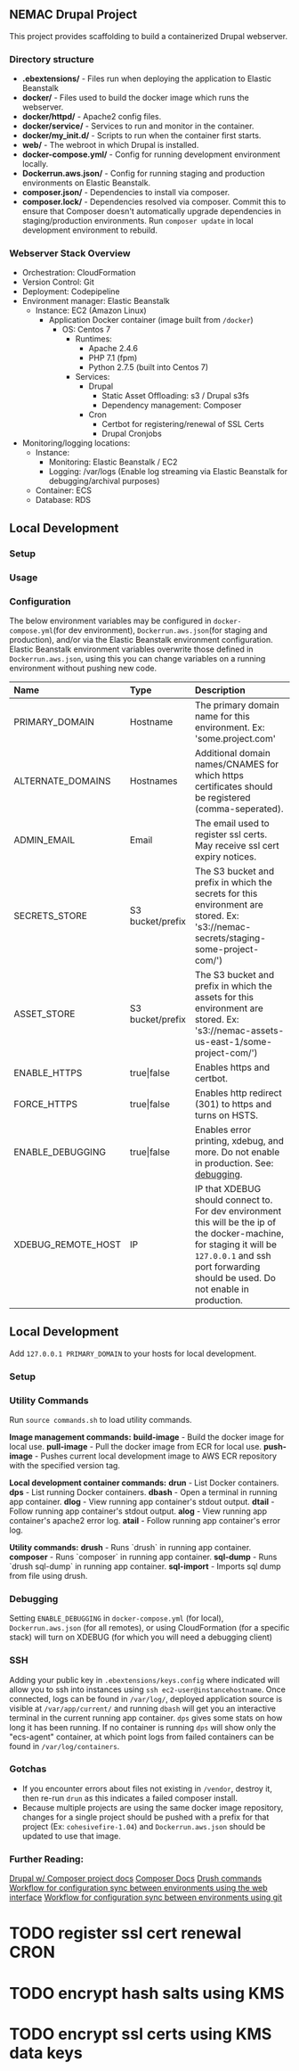 NEMAC Drupal Project
----------------------

This project provides scaffolding to build a containerized Drupal webserver.


### Directory structure

* **.ebextensions/** - Files run when deploying the application to Elastic Beanstalk
* **docker/** - Files used to build the docker image which runs the webserver.
* **docker/httpd/** - Apache2 config files.
* **docker/service/** - Services to run and monitor in the container.
* **docker/my_init.d/** - Scripts to run when the container first starts.
* **web/** - The webroot in which Drupal is installed.
* **docker-compose.yml/** - Config for running development environment locally.
* **Dockerrun.aws.json/** - Config for running staging and production environments on Elastic Beanstalk.
* **composer.json/** - Dependencies to install via composer.
* **composer.lock/** - Dependencies resolved via composer. Commit this to ensure that Composer doesn't automatically upgrade dependencies in staging/production environments. Run `composer update` in local development environment to rebuild.

### Webserver Stack Overview
- Orchestration: CloudFormation
- Version Control: Git
- Deployment: Codepipeline
- Environment manager: Elastic Beanstalk 
  - Instance: EC2 (Amazon Linux)
    - Application Docker container (image built from `/docker`)
      - OS: Centos 7
        - Runtimes: 
          - Apache 2.4.6 
          - PHP 7.1 (fpm)
          - Python 2.7.5 (built into Centos 7)
        - Services: 
          - Drupal
            - Static Asset Offloading: s3 / Drupal s3fs
            - Dependency management: Composer
          - Cron
            - Certbot for registering/renewal of SSL Certs
            - Drupal Cronjobs
- Monitoring/logging locations:
  - Instance: 
    - Monitoring: Elastic Beanstalk / EC2
    - Logging: /var/logs (Enable log streaming via Elastic Beanstalk for debugging/archival purposes)
  - Container: ECS
  - Database: RDS

## Local Development

### Setup

### Usage

### Configuration
The below environment variables may be configured in `docker-compose.yml`(for dev environment), `Dockerrun.aws.json`(for staging and production), and/or via the Elastic Beanstalk environment configuration. Elastic Beanstalk environment variables overwrite those defined in `Dockerrun.aws.json`, using this you can change variables on a running environment without pushing new code.

 Name | Type | Description
 :--- | :--- | :---
PRIMARY_DOMAIN | Hostname | The primary domain name for this environment. Ex: 'some.project.com' 
ALTERNATE_DOMAINS | Hostnames | Additional domain names/CNAMES for which https certificates should be registered (comma-seperated).
ADMIN_EMAIL | Email | The email used to register ssl certs. May receive ssl cert expiry notices.
SECRETS_STORE | S3 bucket/prefix | The S3 bucket and prefix in which the secrets for this environment are stored. Ex: 's3://nemac-secrets/staging-some-project-com/')
ASSET_STORE | S3 bucket/prefix | The S3 bucket and prefix in which the assets for this environment are stored. Ex: 's3://nemac-assets-us-east-1/some-project-com/')
ENABLE_HTTPS | true\|false | Enables https and certbot.
FORCE_HTTPS | true\|false | Enables http redirect (301) to https and turns on HSTS.
ENABLE_DEBUGGING | true\|false | Enables error printing, xdebug, and more. Do not enable in production. See: [debugging](#debugging).
XDEBUG_REMOTE_HOST|IP|IP that XDEBUG should connect to. For dev environment this will be the ip of the docker-machine, for staging it will be `127.0.0.1` and ssh port forwarding should be used. Do not enable in production.


## Local Development


Add `127.0.0.1 PRIMARY_DOMAIN` to your hosts for local development.

### Setup
<!-- TODO document docker setup on OSX -->


### Utility Commands
Run `source commands.sh` to load utility commands.

**Image management commands:**
  **build-image** - Build the docker image for local use.
  **pull-image** - Pull the docker image from ECR for local use.
  **push-image** - Pushes current local development image to AWS ECR repository with the specified version tag.
  
**Local development container commands:**
  **drun** - List Docker containers.
  **dps** - List running Docker containers.
  **dbash** - Open a terminal in running app container.
  **dlog** - View running app container's stdout output.
  **dtail** - Follow running app container's stdout output.
  **alog** - View running app container's apache2 error log.
  **atail** - Follow running app container's error log.
  
**Utility commands:**
  **drush** - Runs \`drush\` in running app container.
  **composer** - Runs \`composer\` in running app container.
  **sql-dump** - Runs \`drush sql-dump\` in running app container.
  **sql-import** - Imports sql dump from file using drush.

### <span id="debugging"></span> Debugging
Setting `ENABLE_DEBUGGING` in `docker-compose.yml` (for local), `Dockerrun.aws.json` (for all remotes), or using CloudFormation (for a specific stack) will turn on XDEBUG (for which you will need a debugging client)

### SSH
Adding your public key in `.ebextensions/keys.config` where indicated will allow you to ssh into instances using `ssh ec2-user@instancehostname`. Once connected, logs can be found in `/var/log/`, deployed application source is visible at `/var/app/current/` and running `dbash` will get you an interactive terminal in the current running app container. `dps` gives some stats on how long it has been running. If no container is running `dps` will show only the "ecs-agent" container, at which point logs from failed containers can be found in `/var/log/containers`.

### Gotchas

- If you encounter errors about files not existing in `/vendor`, destroy it, then re-run `drun` as this indicates a failed composer install.
- Because multiple projects are using the same docker image repository, changes for a single project should be pushed with a prefix for that project (Ex: `cohesivefire-1.04`) and `Dockerrun.aws.json` should be updated to use that image.

### Further Reading:
[Drupal w/ Composer project docs](https://github.com/drupal-composer/drupal-project)
[Composer Docs](https://getcomposer.org/doc/)
[Drush commands](https://drushcommands.com/drush-8x/)
[Workflow for configuration sync between environments using the web interface](https://www.drupal.org/node/2416545)
[Workflow for configuration sync between environments using git](http://nuvole.org/blog/2014/aug/20/git-workflow-managing-drupal-8-configuration)

# TODO register ssl cert renewal CRON
# TODO encrypt hash salts using KMS
# TODO encrypt ssl certs using KMS data keys
